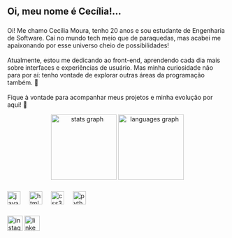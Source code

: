 <h2 align="left">Oi, meu nome é Cecília!...</h2>

###

<p align="left">
  Oi! Me chamo Cecília Moura, tenho 20 anos e sou estudante de Engenharia de Software.
  Caí no mundo tech meio que de paraquedas, mas acabei me apaixonando por esse universo cheio de possibilidades!<br><br>
  Atualmente, estou me dedicando ao front-end, aprendendo cada dia mais sobre interfaces e experiências de usuário.
  Mas minha curiosidade não para por aí: tenho vontade de explorar outras áreas da programação também. 🚀<br><br>
  Fique à vontade para acompanhar meus projetos e minha evolução por aqui! 💜
</p>

<div align="center">
  <img src="https://github-readme-stats.vercel.app/api?username=Cecymouraa&hide_title=false&hide_rank=false&show_icons=true&include_all_commits=true&count_private=true&disable_animations=false&theme=dracula&locale=en&hide_border=false" height="150" alt="stats graph"  />
  <img src="https://github-readme-stats.vercel.app/api/top-langs?username=Cecymouraa&locale=en&hide_title=false&layout=compact&card_width=320&langs_count=5&theme=dracula&hide_border=false" height="150" alt="languages graph"  />
</div>

###

<div align="left">
  <img src="https://cdn.jsdelivr.net/gh/devicons/devicon/icons/javascript/javascript-original.svg" height="30" alt="javascript logo"  />
  <img width="12" />
  <img src="https://cdn.jsdelivr.net/gh/devicons/devicon/icons/html5/html5-original.svg" height="30" alt="html5 logo"  />
  <img width="12" />
  <img src="https://cdn.jsdelivr.net/gh/devicons/devicon/icons/css3/css3-original.svg" height="30" alt="css3 logo"  />
  <img width="12" />
  <img src="https://cdn.jsdelivr.net/gh/devicons/devicon/icons/python/python-original.svg" height="30" alt="python logo"  />
</div>

###

<div align="left">
  <img src="https://img.shields.io/static/v1?message=Instagram&logo=instagram&label=&color=E4405F&logoColor=white&labelColor=&style=for-the-badge" height="35" alt="instagram logo"  />
  <img src="https://img.shields.io/static/v1?message=LinkedIn&logo=linkedin&label=&color=0077B5&logoColor=white&labelColor=&style=for-the-badge" height="35" alt="linkedin logo"  />
</div>


